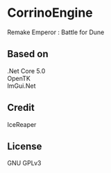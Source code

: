 # CorrinoEngine
Remake Emperor : Battle for Dune  

## Based on  
.Net Core 5.0  
OpenTK  
ImGui.Net  

## Credit  
IceReaper  

## License
GNU GPLv3  
